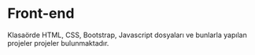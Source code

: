 # Front-end
  Klasaörde HTML, CSS, Bootstrap, Javascript dosyaları ve bunlarla yapılan projeler projeler bulunmaktadır.
